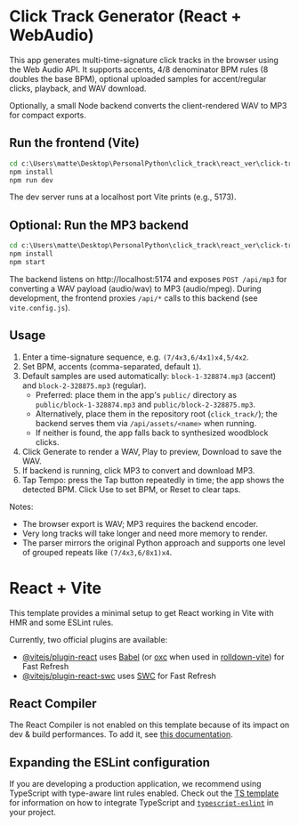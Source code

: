 # Click Track Generator (React + WebAudio)

This app generates multi-time-signature click tracks in the browser using the Web Audio API. It supports accents, 4/8 denominator BPM rules (8 doubles the base BPM), optional uploaded samples for accent/regular clicks, playback, and WAV download.

Optionally, a small Node backend converts the client-rendered WAV to MP3 for compact exports.

## Run the frontend (Vite)

```cmd
cd c:\Users\matte\Desktop\PersonalPython\click_track\react_ver\click-track-generator
npm install
npm run dev
```

The dev server runs at a localhost port Vite prints (e.g., 5173).

## Optional: Run the MP3 backend

```cmd
cd c:\Users\matte\Desktop\PersonalPython\click_track\react_ver\click-track-generator\server
npm install
npm start
```

The backend listens on http://localhost:5174 and exposes `POST /api/mp3` for converting a WAV payload (audio/wav) to MP3 (audio/mpeg). During development, the frontend proxies `/api/*` calls to this backend (see `vite.config.js`).

## Usage

1. Enter a time-signature sequence, e.g. `(7/4x3,6/4x1)x4,5/4x2`.
2. Set BPM, accents (comma-separated, default `1`).
3. Default samples are used automatically: `block-1-328874.mp3` (accent) and `block-2-328875.mp3` (regular).
	- Preferred: place them in the app's `public/` directory as `public/block-1-328874.mp3` and `public/block-2-328875.mp3`.
	- Alternatively, place them in the repository root (`click_track/`); the backend serves them via `/api/assets/<name>` when running.
	- If neither is found, the app falls back to synthesized woodblock clicks.
4. Click Generate to render a WAV, Play to preview, Download to save the WAV.
5. If backend is running, click MP3 to convert and download MP3.
6. Tap Tempo: press the Tap button repeatedly in time; the app shows the detected BPM. Click Use to set BPM, or Reset to clear taps.

Notes:
- The browser export is WAV; MP3 requires the backend encoder.
- Very long tracks will take longer and need more memory to render.
- The parser mirrors the original Python approach and supports one level of grouped repeats like `(7/4x3,6/8x1)x4`.

# React + Vite

This template provides a minimal setup to get React working in Vite with HMR and some ESLint rules.

Currently, two official plugins are available:

- [@vitejs/plugin-react](https://github.com/vitejs/vite-plugin-react/blob/main/packages/plugin-react) uses [Babel](https://babeljs.io/) (or [oxc](https://oxc.rs) when used in [rolldown-vite](https://vite.dev/guide/rolldown)) for Fast Refresh
- [@vitejs/plugin-react-swc](https://github.com/vitejs/vite-plugin-react/blob/main/packages/plugin-react-swc) uses [SWC](https://swc.rs/) for Fast Refresh

## React Compiler

The React Compiler is not enabled on this template because of its impact on dev & build performances. To add it, see [this documentation](https://react.dev/learn/react-compiler/installation).

## Expanding the ESLint configuration

If you are developing a production application, we recommend using TypeScript with type-aware lint rules enabled. Check out the [TS template](https://github.com/vitejs/vite/tree/main/packages/create-vite/template-react-ts) for information on how to integrate TypeScript and [`typescript-eslint`](https://typescript-eslint.io) in your project.
